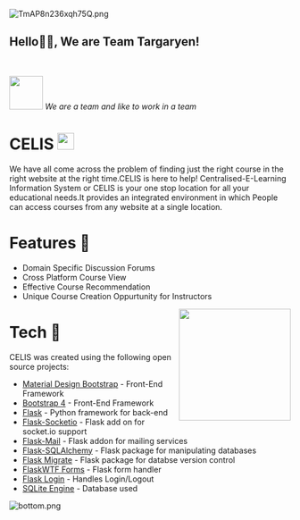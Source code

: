 
![TmAP8n236xqh75Q.png](https://i.loli.net/2020/07/13/OiwrC2KRZNPA9cJ.png)
### <h2>Hello🙏🏻, We are Team Targaryen!
  </br>

<img src="https://media.giphy.com/media/LnQjpWaON8nhr21vNW/giphy.gif" width="60"> <em>We are a team and like to work in a team</em> 

# CELIS <img src="https://media.giphy.com/media/WUlplcMpOCEmTGBtBW/giphy.gif" width="30">

We have all come across the problem of finding just the right course in the right website at the right time.CELIS is here to help!
Centralised-E-Learning Information System or CELIS is your one stop location for all your educational needs.It provides an integrated environment in which People can access courses from any website at a single location.




# Features :raised_hands:
  - Domain Specific Discussion Forums
  - Cross Platform Course View
  - Effective Course Recommendation
  - Unique Course Creation Oppurtunity for Instructors
  
  <img align="right" src="https://media.giphy.com/media/jRf5fsn8G6YaogAWxn/giphy.gif" width="200" height="200"/>
  

# Tech :raised_hands:

CELIS was created using the following open source projects:
* [Material Design Bootstrap] - Front-End Framework
* [Bootstrap 4] - Front-End Framework
* [Flask]                     - Python framework for back-end
* [Flask-Socketio]            - Flask add on for socket.io support
* [Flask-Mail]                - Flask addon for mailing services
* [Flask-SQLAlchemy]          - Flask package for manipulating databases
* [Flask Migrate]             - Flask package for databse version control
* [FlaskWTF Forms]            - Flask form handler
* [Flask Login]               - Handles Login/Logout
* [SQLite Engine]             - Database used



[Flask]: <https://flask.palletsprojects.com/en/1.1.x/>
[Material Design Bootstrap]: <https://mdbootstrap.com/>
[Flask-Socketio]: <https://flask-socketio.readthedocs.io/en/latest/>
[Flask-Mail]: <https://pythonhosted.org/Flask-Mail/>
[Bootstrap 4]: <https://getbootstrap.com/docs/4.0/getting-started/introduction/>
[Flask-SQLAlchemy]: <https://flask-sqlalchemy.palletsprojects.com/en/2.x/>
[Flask Migrate]: <https://flask-migrate.readthedocs.io/en/latest/>
[FlaskWTF Forms]: <https://flask-wtf.readthedocs.io/en/stable/>
[Flask Login]: <https://flask-login.readthedocs.io/en/latest/>
[SQLite Engine]: <https://www.sqlite.org/index.html>


![bottom.png](https://i.loli.net/2020/07/12/b3grZD6LFseGuUP.png)

